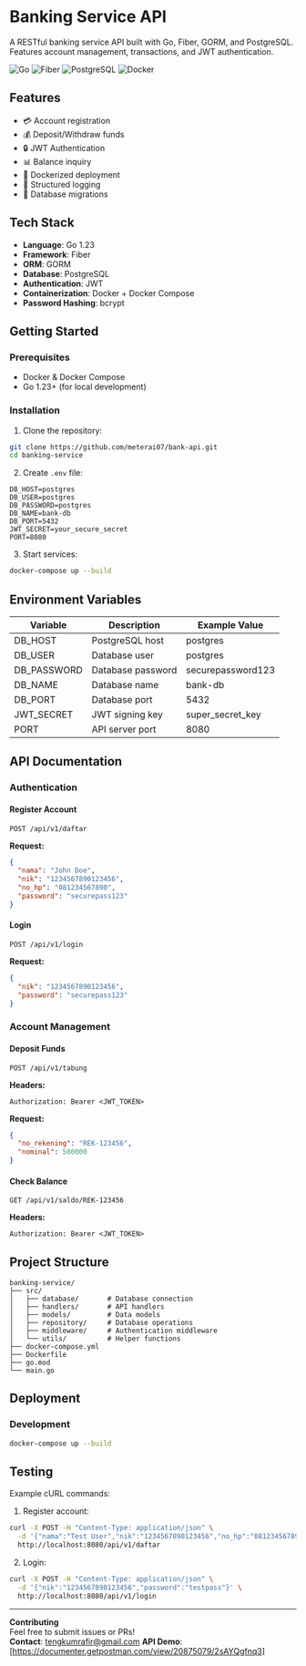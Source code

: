 # Banking Service API

A RESTful banking service API built with Go, Fiber, GORM, and PostgreSQL. Features account management, transactions, and JWT authentication.

![Go](https://img.shields.io/badge/Go-1.23-blue)
![Fiber](https://img.shields.io/badge/Fiber-2.x-9cf)
![PostgreSQL](https://img.shields.io/badge/PostgreSQL-13-brightgreen)
![Docker](https://img.shields.io/badge/Docker-3.x-important)

## Features

- 💳 Account registration
- 💰 Deposit/Withdraw funds
- 🔒 JWT Authentication
- 📊 Balance inquiry
- 🐳 Dockerized deployment
- 📝 Structured logging
- 🔄 Database migrations

## Tech Stack

- **Language**: Go 1.23
- **Framework**: Fiber
- **ORM**: GORM
- **Database**: PostgreSQL
- **Authentication**: JWT
- **Containerization**: Docker + Docker Compose
- **Password Hashing**: bcrypt

## Getting Started

### Prerequisites

- Docker & Docker Compose
- Go 1.23+ (for local development)

### Installation

1. Clone the repository:
```bash
git clone https://github.com/meterai07/bank-api.git
cd banking-service
```

2. Create `.env` file:
```env
DB_HOST=postgres
DB_USER=postgres
DB_PASSWORD=postgres
DB_NAME=bank-db
DB_PORT=5432
JWT_SECRET=your_secure_secret
PORT=8080
```

3. Start services:
```bash
docker-compose up --build
```

## Environment Variables

| Variable        | Description                  | Example Value       |
|-----------------|------------------------------|---------------------|
| DB_HOST         | PostgreSQL host              | postgres            |
| DB_USER         | Database user                | postgres            |
| DB_PASSWORD     | Database password            | securepassword123   |
| DB_NAME         | Database name                | bank-db             |
| DB_PORT         | Database port                | 5432                |
| JWT_SECRET      | JWT signing key              | super_secret_key    |
| PORT            | API server port              | 8080                |

## API Documentation

### Authentication

#### Register Account
```http
POST /api/v1/daftar
```
**Request:**
```json
{
  "nama": "John Doe",
  "nik": "1234567890123456",
  "no_hp": "081234567890",
  "password": "securepass123"
}
```

#### Login
```http
POST /api/v1/login
```
**Request:**
```json
{
  "nik": "1234567890123456",
  "password": "securepass123"
}
```

### Account Management

#### Deposit Funds
```http
POST /api/v1/tabung
```
**Headers:**
```
Authorization: Bearer <JWT_TOKEN>
```
**Request:**
```json
{
  "no_rekening": "REK-123456",
  "nominal": 500000
}
```

#### Check Balance
```http
GET /api/v1/saldo/REK-123456
```
**Headers:**
```
Authorization: Bearer <JWT_TOKEN>
```

## Project Structure

```
banking-service/
├── src/
│   ├── database/       # Database connection
│   ├── handlers/       # API handlers
│   ├── models/         # Data models
│   ├── repository/     # Database operations
│   ├── middleware/     # Authentication middleware
│   └── utils/          # Helper functions
├── docker-compose.yml
├── Dockerfile
├── go.mod
└── main.go
```

## Deployment

### Development
```bash
docker-compose up --build
```

## Testing

Example cURL commands:

1. Register account:
```bash
curl -X POST -H "Content-Type: application/json" \
  -d '{"nama":"Test User","nik":"1234567890123456","no_hp":"081234567890","password":"testpass"}' \
  http://localhost:8080/api/v1/daftar
```

2. Login:
```bash
curl -X POST -H "Content-Type: application/json" \
  -d '{"nik":"1234567890123456","password":"testpass"}' \
  http://localhost:8080/api/v1/login
```

---

**Contributing**  
Feel free to submit issues or PRs!  
**Contact**: tengkumrafir@gmail.com
**API Demo**: [https://documenter.getpostman.com/view/20875079/2sAYQgfnq3]
```